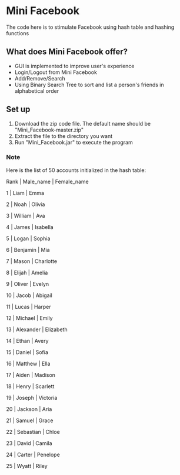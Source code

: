 # Mini Facebook
The code here is to stimulate Facebook using hash table and hashing functions

## What does Mini Facebook offer?
* GUI is implemented to improve user's experience
* Login/Logout from Mini Facebook
* Add/Remove/Search 
* Using Binary Search Tree to sort and list a person's friends in alphabetical order

## Set up
1. Download the zip code file. The default name should be "Mini_Facebook-master.zip"
2. Extract the file to the directory you want
3. Run "Mini_Facebook.jar" to execute the program

### Note
Here is the list of 50 accounts initialized in the hash table:

Rank | Male_name | Female_name

1  |  Liam      |  Emma

2  |  Noah      |  Olivia

3  |  William   |  Ava

4  |  James     |  Isabella

5  |  Logan     |  Sophia

6  |  Benjamin  |  Mia

7  |  Mason     |  Charlotte

8  |  Elijah    |  Amelia

9  |  Oliver    |  Evelyn

10 |  Jacob     |  Abigail

11 |  Lucas     |  Harper

12 |  Michael   |  Emily
 
13 |  Alexander |  Elizabeth

14 |  Ethan     |  Avery

15 |  Daniel    |  Sofia

16 |  Matthew   |  Ella

17 |  Aiden     |  Madison

18 |  Henry     |  Scarlett

19 |  Joseph    |  Victoria

20 |  Jackson   |  Aria

21 |  Samuel    |  Grace

22 |  Sebastian |  Chloe

23 |  David     |  Camila

24 |  Carter    |  Penelope

25 |  Wyatt     |  Riley

